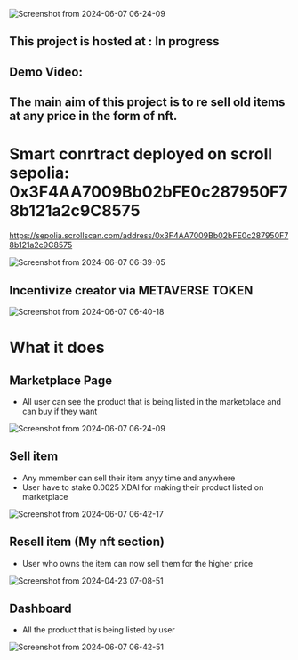 

![Screenshot from 2024-06-07 06-24-09](https://github.com/Vikash-8090-Yadav/StoreOne/assets/85225156/2aecac4b-9dde-47bc-a5c3-1740d2be09fb)


## This project is hosted at : In progress

## Demo Video: 

## The main aim of this project  is to re sell old items  at any price in the form of nft. 


# Smart conrtract deployed on scroll sepolia: 0x3F4AA7009Bb02bFE0c287950F78b121a2c9C8575
 

https://sepolia.scrollscan.com/address/0x3F4AA7009Bb02bFE0c287950F78b121a2c9C8575


![Screenshot from 2024-06-07 06-39-05](https://github.com/Vikash-8090-Yadav/StoreOne/assets/85225156/81935899-fc16-4366-be15-cd5a5d7a5774)



## Incentivize creator via METAVERSE TOKEN 

![Screenshot from 2024-06-07 06-40-18](https://github.com/Vikash-8090-Yadav/StoreOne/assets/85225156/43e81fd5-e407-4f51-8b32-ef9f92d03691)



# What it does

## Marketplace Page

- All user can see the product that is  being listed in the  marketplace and can buy if they want

![Screenshot from 2024-06-07 06-24-09](https://github.com/Vikash-8090-Yadav/StoreOne/assets/85225156/563ce980-aebf-4a8a-b96b-4aa84b2c40d8)

## Sell item 
- Any mmember can sell their item anyy time and anywhere
- User have to stake 0.0025 XDAI for making their product listed on marketplace

![Screenshot from 2024-06-07 06-42-17](https://github.com/Vikash-8090-Yadav/StoreOne/assets/85225156/2b5e647c-7e5e-48e6-a7af-a011e834b6cb)


## Resell item (My nft section)

- User who owns the item  can now sell  them for the higher price 

![Screenshot from 2024-04-23 07-08-51](https://github.com/Vikash-8090-Yadav/Combo/assets/85225156/939d2e79-18cc-4d2a-9220-ba35e69d7549)


## Dashboard 

- All the product that is being listed by user


![Screenshot from 2024-06-07 06-42-51](https://github.com/Vikash-8090-Yadav/StoreOne/assets/85225156/f3f2733f-c640-4706-9c51-c0a8425ef9e9)


